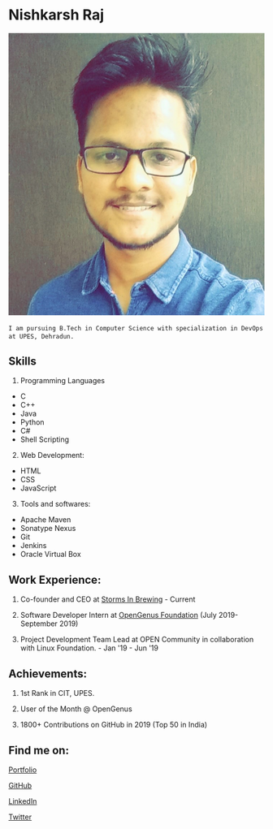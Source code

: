 # Nishkarsh Raj 

![img](Nishkarsh.jpg)

```
I am pursuing B.Tech in Computer Science with specialization in DevOps at UPES, Dehradun.
```

## Skills

1. Programming Languages
  * C
  * C++
  * Java
  * Python
  * C#
  * Shell Scripting
2. Web Development:
  * HTML
  * CSS
  * JavaScript
3. Tools and softwares:
  * Apache Maven
  * Sonatype Nexus
  * Git
  * Jenkins
  * Oracle Virtual Box

## Work Experience:

1. Co-founder and CEO at [Storms In Brewing](https://www.github.com/stormsinbrewing) - Current

2. Software Developer Intern at [OpenGenus Foundation](https://www.github.com/OpenGenus) (July 2019-September 2019)

3. Project Development Team Lead at OPEN Community in collaboration with Linux Foundation. - Jan '19 - Jun '19

## Achievements:

1. 1st Rank in CIT, UPES.

2. User of the Month @ OpenGenus

3. 1800+ Contributions on GitHub in 2019 (Top 50 in India)

## Find me on:

[Portfolio](https://nishkarshraj.github.io)

[GitHub](https://www.github.com/NishkarshRaj)

[LinkedIn](https://www.linkedin.com/in/nishkarshraj/)

[Twitter](https://twitter.com/NishkarshRaj1)

